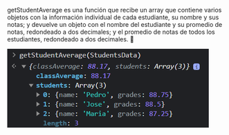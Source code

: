 getStudentAverage es una función que recibe un array que contiene varios objetos con la información individual de cada estudiante, su nombre y sus notas; y devuelve un objeto con el nombre del estudiante y su promedio de notas, redondeado a dos decimales; y el promedio de notas de todos los estudiantes, redondeado a dos decimales. 📝

![Esta es una imagen de ejemplo](resultadoGetNote.png)